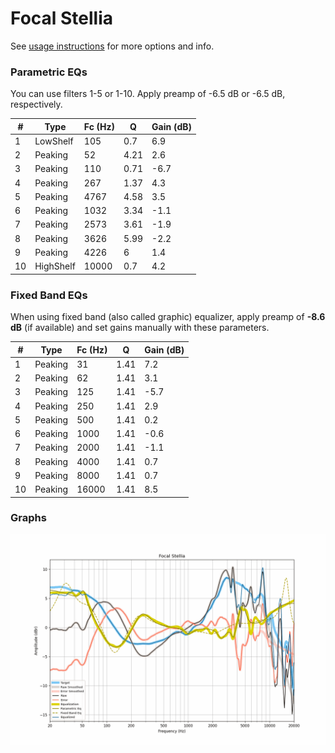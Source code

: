 # Focal Stellia
See [usage instructions](https://github.com/jaakkopasanen/AutoEq#usage) for more options and info.

### Parametric EQs
You can use filters 1-5 or 1-10. Apply preamp of -6.5 dB or -6.5 dB, respectively.

|   # | Type      |   Fc (Hz) |    Q |   Gain (dB) |
|-----|-----------|-----------|------|-------------|
|   1 | LowShelf  |       105 | 0.7  |         6.9 |
|   2 | Peaking   |        52 | 4.21 |         2.6 |
|   3 | Peaking   |       110 | 0.71 |        -6.7 |
|   4 | Peaking   |       267 | 1.37 |         4.3 |
|   5 | Peaking   |      4767 | 4.58 |         3.5 |
|   6 | Peaking   |      1032 | 3.34 |        -1.1 |
|   7 | Peaking   |      2573 | 3.61 |        -1.9 |
|   8 | Peaking   |      3626 | 5.99 |        -2.2 |
|   9 | Peaking   |      4226 | 6    |         1.4 |
|  10 | HighShelf |     10000 | 0.7  |         4.2 |

### Fixed Band EQs
When using fixed band (also called graphic) equalizer, apply preamp of **-8.6 dB** (if available) and set gains manually with these parameters.

|   # | Type    |   Fc (Hz) |    Q |   Gain (dB) |
|-----|---------|-----------|------|-------------|
|   1 | Peaking |        31 | 1.41 |         7.2 |
|   2 | Peaking |        62 | 1.41 |         3.1 |
|   3 | Peaking |       125 | 1.41 |        -5.7 |
|   4 | Peaking |       250 | 1.41 |         2.9 |
|   5 | Peaking |       500 | 1.41 |         0.2 |
|   6 | Peaking |      1000 | 1.41 |        -0.6 |
|   7 | Peaking |      2000 | 1.41 |        -1.1 |
|   8 | Peaking |      4000 | 1.41 |         0.7 |
|   9 | Peaking |      8000 | 1.41 |         0.7 |
|  10 | Peaking |     16000 | 1.41 |         8.5 |

### Graphs
![](./Focal%20Stellia.png)
